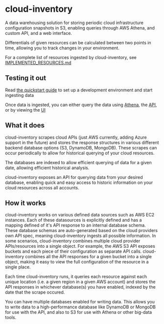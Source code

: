 # cloud-inventory

A data warehousing solution for storing periodic cloud infrastructure configuration snapshots in S3, enabling queries through AWS Athena, and custom API, and a web interface.

Differentials of given resources can be calculated between two points in time, allowing you to track changes in your environment.

For a complete list of resources ingested by cloud-inventory, see [IMPLEMENTED_RESOURCES.md](./IMPLEMENTED_RESOURCES.md)

## Testing it out

Read [the quickstart guide](./QUICKSTART_INGESTION.md) to set up a development environment and start ingesting data

Once data is ingested, you can either query the data using [Athena](QUICKSTART_ATHENA.md), the [API](QUICKSTART_API.md), or by viewing the [UI](QUICKSTART_UI.md)

## What it does

cloud-inventory scrapes cloud APIs (just AWS currently, adding Azure support in the future) and stores the response structures in various different backend database options (S3, DynamoDB, MongoDB). These scrapes can occur periodically to allow for historical querying of your cloud resources.

The databases are indexed to allow efficient querying of data for a given date, allowing efficient historical analysis.

cloud-inventory exposes an API for querying data from your desired database, enabling quick and easy access to historic information on your cloud resources across all accounts.

## How it works

cloud-inventory works on various defined data sources such as AWS EC2 instances. Each of these datasources is explicitly defined and has a mapping defined of it's API response to an internal database schema. These database schemas are auto-generated based on the cloud providers own API spec, meaning cloud-inventory ingests all possible information. In some scenarios, cloud-inventory combines multiple cloud provider APIs/resources into a single object. For example, the AWS S3 API exposes buckets and each piece of their configuration as separate API calls. cloud-inventory combines all the API responses for a given bucket into a single object, making it easy to view the full configuration of the resource in a single place.

Each time cloud-inventory runs, it queries each resource against each unique location (i.e. a given region in a given AWS account) and stores the API responses in whichever database(s) you have enabled, indexed by the date that the scrape occured.

You can have multiple databases enabled for writing data. This allows you to write data to a high-performance database like DynamoDB or MongoDB for use with the API, and also to S3 for use with Athena or other big-data tools.